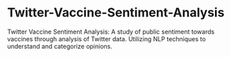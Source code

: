 # Twitter-Vaccine-Sentiment-Analysis
Twitter Vaccine Sentiment Analysis: A study of public sentiment towards vaccines through analysis of Twitter data. Utilizing NLP techniques to understand and categorize opinions.
